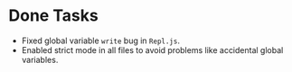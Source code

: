 # Done Tasks

- Fixed global variable `write` bug in `Repl.js`.
- Enabled strict mode in all files to avoid problems like accidental global variables.

